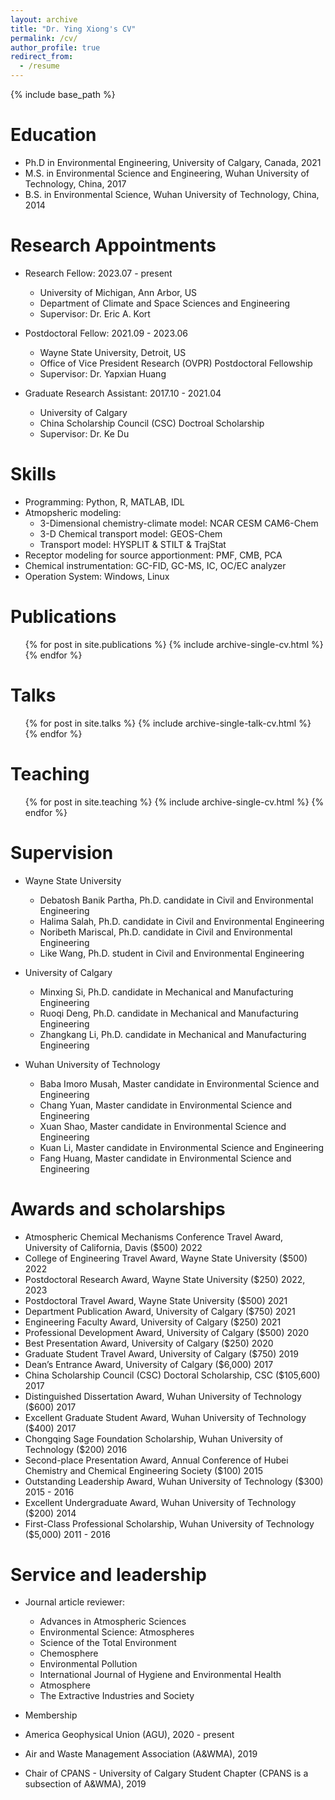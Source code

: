 ```yaml
---
layout: archive
title: "Dr. Ying Xiong's CV"
permalink: /cv/
author_profile: true
redirect_from:
  - /resume
---
```


{% include base_path %}

Education
======
* Ph.D in Environmental Engineering, University of Calgary, Canada, 2021
* M.S. in Environmental Science and Engineering, Wuhan University of Technology, China, 2017
* B.S. in Environmental Science, Wuhan University of Technology, China, 2014

Research Appointments
======
* Research Fellow: 2023.07 - present
  * University of Michigan, Ann Arbor, US
  * Department of Climate and Space Sciences and Engineering
  * Supervisor: Dr. Eric A. Kort
    
* Postdoctoral Fellow: 2021.09 - 2023.06
  * Wayne State University, Detroit, US
  * Office of Vice President Research (OVPR) Postdoctoral Fellowship
  * Supervisor: Dr. Yapxian Huang

* Graduate Research Assistant: 2017.10 - 2021.04 
  * University of Calgary
  * China Scholarship Council (CSC) Doctroal Scholarship
  * Supervisor: Dr. Ke Du
  
Skills
======
* Programming: Python, R, MATLAB, IDL
* Atmopsheric modeling:
  * 3-Dimensional chemistry-climate model: NCAR CESM CAM6-Chem
  * 3-D Chemical transport model: GEOS-Chem
  * Transport model: HYSPLIT & STILT & TrajStat
* Receptor modeling for source apportionment: PMF, CMB, PCA
* Chemical instrumentation: GC-FID, GC-MS, IC, OC/EC analyzer
* Operation System: Windows, Linux 

Publications
======
  <ul>{% for post in site.publications %}
    {% include archive-single-cv.html %}
  {% endfor %}</ul>
  
Talks
======
  <ul>{% for post in site.talks %}
    {% include archive-single-talk-cv.html %}
  {% endfor %}</ul>
  
Teaching
======
  <ul>{% for post in site.teaching %}
    {% include archive-single-cv.html %}
  {% endfor %}</ul>
  
Supervision
======
* Wayne State University
  *	Debatosh Banik Partha, Ph.D. candidate in Civil and Environmental Engineering 
  *	Halima Salah, Ph.D. candidate in Civil and Environmental Engineering 
  *	Noribeth Mariscal, Ph.D. candidate in Civil and Environmental Engineering
  *	Like Wang, Ph.D. student in Civil and Environmental Engineering
    
* University of Calgary
  *	Minxing Si, Ph.D. candidate in Mechanical and Manufacturing Engineering
  *	Ruoqi Deng, Ph.D. candidate in Mechanical and Manufacturing Engineering
  *	Zhangkang Li, Ph.D. candidate in Mechanical and Manufacturing Engineering
    
* Wuhan University of Technology
  *	Baba Imoro Musah, Master candidate in Environmental Science and Engineering
  *	Chang Yuan, Master candidate in Environmental Science and Engineering
  *	Xuan Shao, Master candidate in Environmental Science and Engineering
  *	Kuan Li, Master candidate in Environmental Science and Engineering
  *	Fang Huang, Master candidate in Environmental Science and Engineering
    
Awards and scholarships
======
 * Atmospheric Chemical Mechanisms Conference Travel Award, University of California, Davis ($500)	2022
 * College of Engineering Travel Award, Wayne State University ($500)	2022
 * Postdoctoral Research Award, Wayne State University ($250)	2022, 2023
 * Postdoctoral Travel Award, Wayne State University ($500)	2021
 * Department Publication Award, University of Calgary ($750)	2021
 * Engineering Faculty Award, University of Calgary ($250)	2021
 * Professional Development Award, University of Calgary ($500)	2020
 * Best Presentation Award, University of Calgary ($250)	2020
 * Graduate Student Travel Award, University of Calgary ($750)	2019
 * Dean’s Entrance Award, University of Calgary ($6,000)	 2017
 * China Scholarship Council (CSC) Doctoral Scholarship, CSC ($105,600) 2017
 * Distinguished Dissertation Award, Wuhan University of Technology ($600)	2017
 * Excellent Graduate Student Award, Wuhan University of Technology ($400)	2017
 * Chongqing Sage Foundation Scholarship, Wuhan University of Technology ($200)	2016
 * Second-place Presentation Award, Annual Conference of Hubei Chemistry and Chemical Engineering Society ($100)	2015
 * Outstanding Leadership Award, Wuhan University of Technology ($300)	2015 - 2016
 * Excellent Undergraduate Award, Wuhan University of Technology ($200)	2014
 * First-Class Professional Scholarship, Wuhan University of Technology ($5,000)	2011 - 2016

Service and leadership
======
* Journal article reviewer:
  *	Advances in Atmospheric Sciences
  *	Environmental Science: Atmospheres
  *	Science of the Total Environment 
  *	Chemosphere
  *	Environmental Pollution 
  *	International Journal of Hygiene and Environmental Health
  *	Atmosphere
  *	The Extractive Industries and Society

 * Membership 
  *	America Geophysical Union (AGU), 2020 - present
  *	Air and Waste Management Association (A&WMA), 2019 
  *	Chair of CPANS - University of Calgary Student Chapter (CPANS is a subsection of A&WMA),	2019
